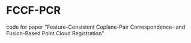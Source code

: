 # FCCF-PCR
code for paper "Feature-Consistent Coplane-Pair Correspondence- and Fusion-Based Point Cloud Registration"
